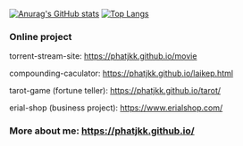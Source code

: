 
<!--
**phatjkk/phatjkk** is a ✨ _special_ ✨ repository because its `README.md` (this file) appears on your GitHub profile.

Here are some ideas to get you started:

- 🔭 I’m currently working on ...
- 🌱 I’m currently learning ...
- 👯 I’m looking to collaborate on ...
- 🤔 I’m looking for help with ...
- 💬 Ask me about ...
- 📫 How to reach me: ...
- 😄 Pronouns: ...
- ⚡ Fun fact: ...
-->
[![Anurag's GitHub stats](https://github-readme-stats.vercel.app/api?username=phatjkk&show_icons=true&theme=radical)](https://github.com/anuraghazra/github-readme-stats) [![Top Langs](https://github-readme-stats.vercel.app/api/top-langs/?username=phatjkk&layout=compact&theme=radical)](https://github.com/anuraghazra/github-readme-stats)

### Online project

torrent-stream-site: https://phatjkk.github.io/movie

compounding-caculator: https://phatjkk.github.io/laikep.html

tarot-game (fortune teller): https://phatjkk.github.io/tarot/

erial-shop (business project): https://www.erialshop.com/

### More about me: https://phatjkk.github.io/
